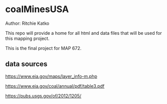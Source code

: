 # coalMinesUSA
Author: Ritchie Katko

This repo will provide a home for all html and data files that will be used for this mapping project.  

This is the final project for MAP 672.  
## data sources

https://www.eia.gov/maps/layer_info-m.php

https://www.eia.gov/coal/annual/pdf/table3.pdf

https://pubs.usgs.gov/of/2012/1205/
